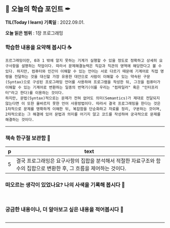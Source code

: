 ## 📕 오늘의 학습 포인트 ✒

**TIL(Today I learn) 기록일** : 2022.09.01.

**오늘 읽은 범위** : 1장 프로그래밍

### 학습한 내용을 요약해 봅시다 ☕
```
프르그래밍이란, 0과 1 밖에 알지 못하는 기계가 실행할 수 있을 정도로 정확하고 상세히 요구사항을 설명하는 작업이다. 따라서 문제해결능력은 직감과 직관의 영역에 해당한다고 볼 수 있다. 하지만, 컴퓨터와 인간이 이해할 수 있는 언어는 서로 다르기 때문에 기계어로 직접 명령을 전달하는 것을 대신할 가장 유용한 대안으로 사람이 이해할 수 있는 약속된 구문(Syntax)으로 구성된 프로그래밍 언어를 사용하여 프로그램을 작성한 뒤, 그것을 컴퓨터가 이해할 수 있는 기계어로 변환하는 일종의 번역기(이를 우리는 "컴파일러" 혹은 "인터프리터"라고 한다)를 이용하는 것이다. 
하지만, 문법(Syntax)적으로는 문제가 전혀 없어도 의미(Semantics)가 제대로 전달되지 않는다면 이 또한 올바르지 못한 언어 사용방법이다. 따라서 결국 프로그래밍을 한다는 것은 1차적으로 문제를 명확하게 이해한 뒤, 복잡함을 단순화하고 자료를 정리, 구분하는 것이며, 2차적으로는 그 해결에 있어 문법과 의미를 어기지 않고 코드를 작성하여 궁극적으로 문제를 해결하는 것이다.
```
---

### 책속 한구절 보관함 📖

| p    | text                                           |
| ---- | ---------------------------------------------- |
| 5  | 결국 프로그래밍은 요구사항의 집합을 분석해서 적절한 자료구조와 함수의 집합으로 변환한 후, 그 흐름을 제어하는 것이다. |

### 떠오르는 생각이 있었나요? 나의 사색을 기록해 봅시다 💭
```
  
```

### 궁금한 내용이나, 더 알아보고 싶은 내용을 적어봅시다 🤔
```

```
---
